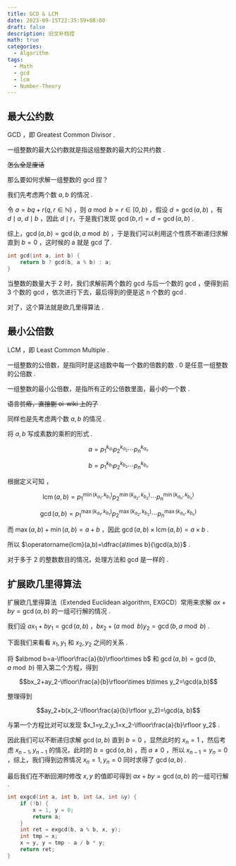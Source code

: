 ```yaml
---
title: GCD & LCM
date: 2023-09-15T22:35:59+08:00
draft: false
description: 旧文补档捏
math: true
categories:
  - Algorithm
tags:
  - Math
  - gcd
  - lcm
  - Number-Theory
---
```


## 最大公约数

GCD ，即 Greatest Common Divisor .

一组整数的最大公约数就是指这组整数的最大的公共约数 .

~~怎么全是废话~~

那么要如何求解一组整数的 gcd 捏？

我们先考虑两个数 $a,b$ 的情况 .

令 $a=bq+r(q,r\in\mathbb{N})$ ，则 $a \bmod b=r\in[0,b)$ ，假设 $d=\gcd(a,b)$ ，有 $d\mid a,~d\mid b$ ，因此 $d\mid r$，于是我们发现 $\gcd(b,r)=d=\gcd(a,b)$ .

综上，$\gcd (a,b)=\gcd(b,a\bmod b)$ ，于是我们可以利用这个性质不断递归求解直到 $b=0$ ，这时候的 a 就是 gcd 了.

```cpp
int gcd(int a, int b) {
    return b ? gcd(b, a % b) : a;
}
```

当整数的数量大于 2 时，我们求解前两个数的 gcd 与后一个数的 gcd ，便得到前 3 个数的 gcd ，依次进行下去，最后得到的便是这 n 个数的 gcd .

对了，这个算法就是欧几里得算法 .

## 最小公倍数

LCM ，即 Least Common Multiple .

一组整数的公倍数，是指同时是这组数中每一个数的倍数的数 . 0 是任意一组整数的公倍数 .

一组整数的最小公倍数，是指所有正的公倍数里面，最小的一个数 .

~~语言贫瘠，直接蒯 oi-wiki 上的了~~

同样也是先考虑两个数 $a,b$ 的情况 .

将 $a,b$ 写成素数的乘积的形式 .

$$a=p_1^{k_{a_1}}p_2^{k_{a_2}}\cdots p_n^{k_{a_{n}}}$$

$$b=p_1^{k_{b_1}}p_2^{k_{b_2}}\cdots p_n^{k_{b_{n}}}$$

根据定义可知 ，

$$\operatorname{lcm}(a,b)=p_1^{\min(k_{a_1},k_{b_1})}p_2^{\min(k_{a_2},k_{b_2})}\cdots p_n^{\min(k_{a_n},k_{b_{n}})}$$

$$\gcd(a,b)=p_1^{\max(k_{a_1},k_{b_1})}p_2^{\max(k_{a_2},k_{b_2})}\cdots p_n^{\max(k_{a_n},k_{b_{n}})}$$

而 $\max(a,b)+\min(a, b)=a+b$ ，因此 $\gcd(a,b)\times\operatorname{lcm}(a,b)=a\times b$ .

所以 $\operatorname{lcm}(a,b)=\dfrac{a\times b}{\gcd(a,b)}$ .

对于多于 2 的整数数目的情况，处理方法和 gcd 是一样的 .

## 扩展欧几里得算法

扩展欧几里得算法（Extended Euclidean algorithm, EXGCD）常用来求解 $ax+by=\gcd(a,b)$ 的一组可行解的情况 .

我们设 $ax_1+by_1=\gcd(a,b)$ ，$bx_2+(a\bmod b)y_2=\gcd(b,a\bmod b)$ .

下面我们来看看 $x_1,y_1$ 和 $x_2,y_2$ 之间的关系 .

将 $a\bmod b=a-\lfloor\frac{a}{b}\rfloor\times b$ 和 $\gcd(a,b)=\gcd(b,a\bmod b)$ 带入第二个方程，得到

$$bx_2+ay_2-\lfloor\frac{a}{b}\rfloor\times b\times y_2=\gcd(a,b)$$

整理得到

$$ay_2+b(x_2-\lfloor\frac{a}{b}\rfloor y_2)=\gcd(a, b)$$

与第一个方程比对可以发现 $x_1=y_2,y_1=x_2-\lfloor\frac{a}{b}\rfloor y_2$ .

因此我们可以不断递归求解 $\gcd(a,b)$ 直到 $b=0$ ，显然此时的 $x_n=1$ ，然后考虑 $x_{n-1},y_{n-1}$ 的情况，此时的 $b=\gcd(a,b)$ ，而 $a\not= 0$ ，所以 $x_{n-1}=y_n=0$ ，综上，我们得到边界情况 $x_n=1,y_n=0$ 同时求得了 $\gcd(a,b)$ .

最后我们在不断回溯时修改 $x,y$ 的值即可得到 $ax+by=\gcd(a, b)$ 的一组可行解 .

```cpp
int exgcd(int a, int b, int &x, int &y) {
    if (!b) {
        x = 1, y = 0;
        return a;
    }
    int ret = exgcd(b, a % b, x, y);
    int tmp = x;
    x = y, y = tmp - a / b * y;
    return ret;
}
```